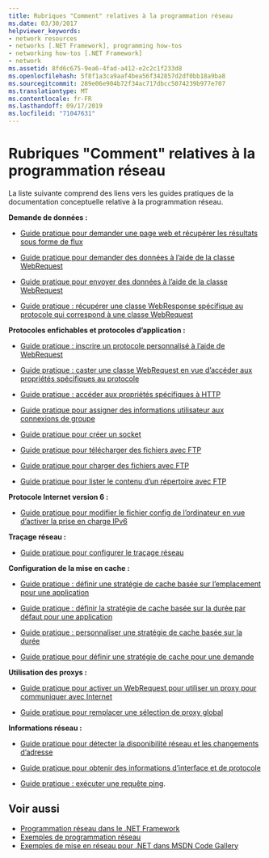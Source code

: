 ```yaml
---
title: Rubriques "Comment" relatives à la programmation réseau
ms.date: 03/30/2017
helpviewer_keywords:
- network resources
- networks [.NET Framework], programming how-tos
- networking how-tos [.NET Framework]
- network
ms.assetid: 8fd6c675-9ea6-4fad-a412-e2c2c1f233d8
ms.openlocfilehash: 5f8f1a3ca9aaf4bea56f342857d2df0bb18a9ba8
ms.sourcegitcommit: 289e06e904b72f34ac717dbcc5074239b977e707
ms.translationtype: MT
ms.contentlocale: fr-FR
ms.lasthandoff: 09/17/2019
ms.locfileid: "71047631"
---
```

# <a name="network-programming-how-to-topics"></a>Rubriques "Comment" relatives à la programmation réseau
La liste suivante comprend des liens vers les guides pratiques de la documentation conceptuelle relative à la programmation réseau.  
  
 **Demande de données :**  
  
- [Guide pratique pour demander une page web et récupérer les résultats sous forme de flux](how-to-request-a-web-page-and-retrieve-the-results-as-a-stream.md)  
  
- [Guide pratique pour demander des données à l’aide de la classe WebRequest](how-to-request-data-using-the-webrequest-class.md)  
  
- [Guide pratique pour envoyer des données à l’aide de la classe WebRequest](how-to-send-data-using-the-webrequest-class.md)  
  
- [Guide pratique : récupérer une classe WebResponse spécifique au protocole qui correspond à une classe WebRequest](how-to-retrieve-a-protocol-specific-webresponse-that-matches-a-webrequest.md)  
  
 **Protocoles enfichables et protocoles d’application :**  
  
- [Guide pratique : inscrire un protocole personnalisé à l’aide de WebRequest](how-to-register-a-custom-protocol-using-webrequest.md)  
  
- [Guide pratique : caster une classe WebRequest en vue d’accéder aux propriétés spécifiques au protocole](how-to-typecast-a-webrequest-to-access-protocol-specific-properties.md)  
  
- [Guide pratique : accéder aux propriétés spécifiques à HTTP](how-to-access-http-specific-properties.md)  
  
- [Guide pratique pour assigner des informations utilisateur aux connexions de groupe](how-to-assign-user-information-to-group-connections.md)  
  
- [Guide pratique pour créer un socket](how-to-create-a-socket.md)  
  
- [Guide pratique pour télécharger des fichiers avec FTP](how-to-download-files-with-ftp.md)  
  
- [Guide pratique pour charger des fichiers avec FTP](how-to-upload-files-with-ftp.md)  
  
- [Guide pratique pour lister le contenu d’un répertoire avec FTP](how-to-list-directory-contents-with-ftp.md)  
  
 **Protocole Internet version 6 :**  
  
- [Guide pratique pour modifier le fichier config de l’ordinateur en vue d’activer la prise en charge IPv6](how-to-modify-the-computer-configuration-file-to-enable-ipv6-support.md)  
  
 **Traçage réseau :**  
  
- [Guide pratique pour configurer le traçage réseau](how-to-configure-network-tracing.md)  
  
 **Configuration de la mise en cache :**  
  
- [Guide pratique : définir une stratégie de cache basée sur l’emplacement pour une application](how-to-set-a-location-based-cache-policy-for-an-application.md)  
  
- [Guide pratique : définir la stratégie de cache basée sur la durée par défaut pour une application](how-to-set-the-default-time-based-cache-policy-for-an-application.md)  
  
- [Guide pratique : personnaliser une stratégie de cache basée sur la durée](how-to-customize-a-time-based-cache-policy.md)  
  
- [Guide pratique pour définir une stratégie de cache pour une demande](how-to-set-cache-policy-for-a-request.md)  
  
 **Utilisation des proxys :**  
  
- [Guide pratique pour activer un WebRequest pour utiliser un proxy pour communiquer avec Internet](how-to-enable-a-webrequest-to-use-a-proxy-to-communicate-with-the-internet.md)  
  
- [Guide pratique pour remplacer une sélection de proxy global](how-to-override-a-global-proxy-selection.md)  
  
 **Informations réseau :**  
  
- [Guide pratique pour détecter la disponibilité réseau et les changements d’adresse](how-to-detect-network-availability-and-address-changes.md)  
  
- [Guide pratique pour obtenir des informations d’interface et de protocole](how-to-get-interface-and-protocol-information.md)  
  
- [Guide pratique : exécuter une requête ping](how-to-ping-a-host.md).  
  
## <a name="see-also"></a>Voir aussi

- [Programmation réseau dans le .NET Framework](index.md)
- [Exemples de programmation réseau](network-programming-samples.md)
- [Exemples de mise en réseau pour .NET dans MSDN Code Gallery](https://code.msdn.microsoft.com/Wiki/View.aspx?ProjectName=nclsamples)
